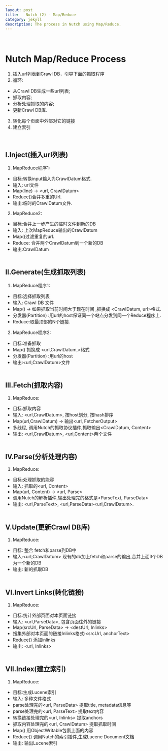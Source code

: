 ```yaml
---
layout: post
title:   Nutch (2) - Map/Reduce
category: jekyll
description: The process in Nutch using Map/Reduce.
---
```


<br />

# Nutch Map/Reduce Process
1. 插入url列表到Crawl DB，引导下面的抓取程序
2. 循环:
- 从Crawl DB生成一些url列表;
- 抓取内容;
- 分析处理抓取的内容;
- 更新Crawl DB库.
3. 转化每个页面中外部对它的链接
4. 建立索引

<br />

## Ⅰ.Inject(插入url列表)
1. MapReduce程序1: 
- 目标:转换input输入为CrawlDatum格式. 
- 输入: url文件 
- Map(line) → <url, CrawlDatum> 
- Reduce()合并多重的Url.
- 输出:临时的CrawlDatum文件. 
2. MapReduce2: 
- 目标:合并上一步产生的临时文件到新的DB 
- 输入: 上次MapReduce输出的CrawlDatum 
- Map()过滤重复的url. 
- Reduce: 合并两个CrawlDatum到一个新的DB 
- 输出:CrawlDatum
<br /><br />

## Ⅱ.Generate(生成抓取列表)
1. MapReduce程序1: 
- 目标:选择抓取列表 
- 输入: Crawl DB 文件 
- Map() → 如果抓取当前时间大于现在时间 ,抓换成 <CrawlDatum, url>格式. 
- 分发器(Partition) :用url的host保证同一个站点分发到同一个Reduce程序上. 
- Reduce:取最顶部的N个链接. 
2. MapReduce程序2: 
- 目标:准备抓取 
- Map() 抓换成 <url,CrawlDatum,>格式 
- 分发器(Partition) :用url的host 
- 输出:<url,CrawlDatum>文件
<br /><br />

## Ⅲ.Fetch(抓取内容)
1. MapReduce: 
- 目标:抓取内容 
- 输入: <url,CrawlDatum>, 按host划分, 按hash排序 
- Map(url,CrawlDatum) → 输出<url, FetcherOutput> 
- 多线程, 调用Nutch的抓取协议插件,抓取输出<CrawlDatum, Content> 
- 输出: <url,CrawlDatum>, <url,Content>两个文件
<br /><br />

## Ⅳ.Parse(分析处理内容)
1. MapReduce: 
- 目标:处理抓取的能容 
- 输入: 抓取的<url, Content> 
- Map(url, Content) → <url, Parse> 
- 调用Nutch的解析插件,输出处理完的格式是<ParseText, ParseData> 
- 输出: <url,ParseText>, <url,ParseData><url,CrawlDatum>.
<br /><br />

## Ⅴ.Update(更新Crawl DB库)
1. MapReduce: 
- 目标: 整合 fetch和parse到DB中 
- 输入:<url,CrawlDatum> 现有的db加上fetch和parse的输出,合并上面3个DB为一个新的DB 
- 输出: 新的抓取DB
<br /><br />

## Ⅵ.Invert Links(转化链接)
1. MapReduce: 
- 目标:统计外部页面对本页面链接 
- 输入: <url,ParseData>, 包含页面往外的链接 
- Map(srcUrl, ParseData> → <destUrl, Inlinks> 
- 搜集外部对本页面的链接Inlinks格式:<srcUrl, anchorText> 
- Reduce() 添加inlinks 
- 输出: <url, Inlinks>
<br /><br />

## Ⅶ.Index(建立索引)
1. MapReduce:
- 目标:生成Lucene索引
- 输入: 多种文件格式
- parse处理完的<url, ParseData> 提取title, metadata信息等
- parse处理完的<url, ParseText> 提取text内容
- 转换链接处理完的<url, Inlinks> 提取anchors
- 抓取内容处理完的<url, CrawlDatum> 提取抓取时间
- Map() 用ObjectWritable包裹上面的内容
- Reduce() 调用Nutch的索引插件,生成Lucene Document文档
- 输出: 输出Lucene索引
<br /><br />